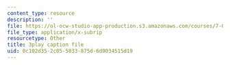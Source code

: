 ```yaml
---
content_type: resource
description: ''
file: https://ol-ocw-studio-app-production.s3.amazonaws.com/courses/7-01sc-fundamentals-of-biology-fall-2011/0c102d352c055033875d6d9034515d19_dt4sSAb-7cE.vtt
file_type: application/x-subrip
resourcetype: Other
title: 3play caption file
uid: 0c102d35-2c05-5033-875d-6d9034515d19
---
```

